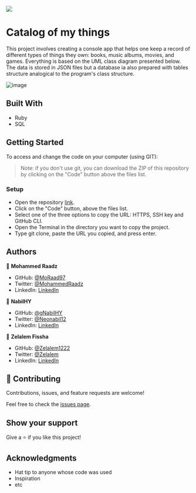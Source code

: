 ![](https://img.shields.io/badge/Microverse-blueviolet)

# Catalog of my things

This project involves creating a console app that helps one keep a record of different types of things they own: books, music albums, movies, and games. Everything is based on the UML class diagram presented below. 
The data is stored in JSON files but a database ia also prepared with tables structure analogical to the program's class structure.

![image](https://user-images.githubusercontent.com/93031593/188942612-ed37d8f3-448d-48d5-a5ca-c14deff5dc09.png)

## Built With

- Ruby
- SQL

## Getting Started

To access and change the code on your computer (using GIT):
> Note: if you don't use git, you can download the ZIP of this repository by clicking on the "Code" button above the files list.
### Setup

- Open the repository [link](https://github.com/MoRaad97/Catalog-of-my-things-Ruby-group-capstone).
- Click on the "Code" button, above the files list.
- Select one of the three options to copy the URL: HTTPS, SSH key and GitHub CLI.
- Open the Terminal in the directory you want to copy the project.
- Type git clone, paste the URL you copied, and press enter.



## Authors

👤 **Mohammed Raadz**

- GitHub: [@MoRaad97](https://github.com/MoRaad97)
- Twitter: [@MohammedRaadz](https://twitter.com/MohammedRaadz)
- LinkedIn: [LinkedIn](https://www.linkedin.com/in/mohammed-raad/)

👤 **NabilHY**

- GitHub: [@gNabilHY](https://github.com/NabilHY)
- Twitter: [@Neonabil12](https://twitter.com/NeoNabil2)
- LinkedIn: [LinkedIn](https://www.linkedin.com/in/nabil-hayoun/)

👤 **Zelalem Fissha**

- GitHub: [@Zelalem1222](https://github.com/Zelalem1222)
- Twitter: [@Zelalem](https://twitter.com/Zelalem52236790)
- LinkedIn: [LinkedIn](https://www.linkedin.com/in/zelalemfissha/)

## 🤝 Contributing

Contributions, issues, and feature requests are welcome!

Feel free to check the [issues page](../../issues/).

## Show your support

Give a ⭐️ if you like this project!

## Acknowledgments

- Hat tip to anyone whose code was used
- Inspiration
- etc



